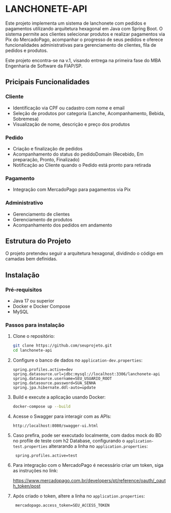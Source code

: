 # LANCHONETE-API

Este projeto implementa um sistema de lanchonete com pedidos e pagamentos utilizando arquitetura hexagonal em Java com Spring Boot. 
O sistema permite aos clientes selecionar produtos e realizar pagamentos via Pix do MercadoPago, acompanhar o progresso de seus pedidos e oferece funcionalidades administrativas para gerenciamento de clientes, fila de pedidos e produtos.

Este projeto encontra-se na v.1, visando entrega na primeira fase do MBA Engenharia de Software da FIAP/SP.

## Pricipais Funcionalidades

### Cliente
- Identificação via CPF ou cadastro com nome e email
- Seleção de produtos por categoria (Lanche, Acompanhamento, Bebida, Sobremesa)
- Visualização de nome, descrição e preço dos produtos

### Pedido
- Criação e finalização de pedidos
- Acompanhamento do status do pedidoDomain (Recebido, Em preparação, Pronto, Finalizado)
- Notificação ao Cliente quando o Pedido está pronto para retirada

### Pagamento
- Integração com MercadoPago para pagamentos via Pix

### Administrativo
- Gerenciamento de clientes
- Gerenciamento de produtos
- Acompanhamento dos pedidos em andamento

## Estrutura do Projeto

O projeto pretendeu seguir a arquitetura hexagonal, dividindo o código em camadas bem definidas.

## Instalação

### Pré-requisitos
- Java 17 ou superior
- Docker e Docker Compose
- MySQL

### Passos para instalação

1. Clone o repositório:
    ```bash
    git clone https://github.com/seuprojeto.git
    cd lanchonete-api
    ```

2. Configure o banco de dados no `application-dev.properties`:
    ```properties
    spring.profiles.active=dev
    spring.datasource.url=jdbc:mysql://localhost:3306/lanchonete-api
    spring.datasource.username=SEU_USUARIO_ROOT
    spring.datasource.password=SUA_SENHA
    spring.jpa.hibernate.ddl-auto=update
    ```

3. Build e execute a aplicação usando Docker:
    ```bash
    docker-compose up --build
    ```

4. Acesse o Swagger para interagir com as APIs:
    ```
    http://localhost:8080/swagger-ui.html
    ```
5. Caso prefira, pode ser executado localmente, com dados mock do BD no profile de teste com h2 Database, configurando o `application-test.properties` alterarando a linha no `application.properties`:
   ```properties
    spring.profiles.active=test
    ```
6. Para integração com o MercadoPago é necessário criar um token, siga as instruções no link:

   https://www.mercadopago.com.br/developers/pt/reference/oauth/_oauth_token/post


7. Após criado o token, altere a linha no `application.properties`:
   ```properties
    mercadopago.access_token=SEU_ACCESS_TOKEN
    ```
